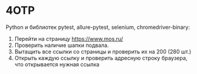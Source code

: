# 4OTP


Python и библиотек pytest, allure-pytest, selenium, chromedriver-binary:
1) Перейти на страницу https://www.mos.ru/
2) Проверить наличие шапки подвала.
3) Вытащить все ссылки со страницы и проверить их на 200 (280 шт.)
4) Открыть каждую ссылку и проверить адресную строку браузера, что открывается нужная ссылка